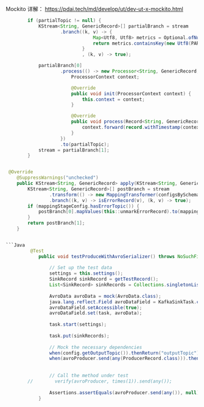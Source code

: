 Mockito 详解：
https://pdai.tech/md/develop/ut/dev-ut-x-mockito.html  

```Java
        if (partialTopic != null) {
            KStream<String, GenericRecord>[] partialBranch = stream
                    .branch((k, v) -> {
                                Map<Utf8, Utf8> metrics = Optional.ofNullable((Map) v.get(METRIC)).orElse(new HashMap<>());
                                return metrics.containsKey(new Utf8(PARTIAL));
                            }
                            , (k, v) -> true);

            partialBranch[0]
                    .process(() -> new Processor<String, GenericRecord, String, GenericRecord>() {
                        ProcessorContext context;

                        @Override
                        public void init(ProcessorContext context) {
                            this.context = context;
                        }

                        @Override
                        public void process(Record<String, GenericRecord> record) {
                            context.forward(record.withTimestamp(context.currentSystemTimeMs()));
                        }
                    })
                    .to(partialTopic);
            stream = partialBranch[1];
        }

```


```Java

 @Override
    @SuppressWarnings("unchecked")
    public KStream<String, GenericRecord> apply(KStream<String, GenericRecord> stream) {
        KStream<String, GenericRecord>[] postBranch = stream
                .transform(() -> new MappingTransformer(configsBySchemaName))
                .branch((k, v) -> isErrorRecord(v), (k, v) -> true);
        if (mappingStageConfig.hasErrorTopic()) {
            postBranch[0].mapValues(this::unmarkErrorRecord).to(mappingStageConfig.errorTopic);
        }
        return postBranch[1];
    }


```Java
         @Test
            public void testProduceWithAvroSerializer() throws NoSuchFieldException, IllegalAccessException {
        
                // Set up the test data
                settings = this.settings();
                SinkRecord sinkRecord = getTestRecord();
                List<SinkRecord> sinkRecords = Collections.singletonList(sinkRecord);
        
                AvroData avroData = mock(AvroData.class);
                java.lang.reflect.Field avroDataField = KafkaSinkTask.class.getDeclaredField("avroData");
                avroDataField.setAccessible(true);
                avroDataField.set(task, avroData);
        
                task.start(settings);
        
                task.put(sinkRecords);
        
                // Mock the necessary dependencies
                when(config.getOutputTopic()).thenReturn("outputTopic");
                when(avroProducer.send(any(ProducerRecord.class))).thenReturn("hello");
        
        
                // Call the method under test
        //        verify(avroProducer, times(1)).send(any());
        
                Assertions.assertEquals(avroProducer.send(any()), null);
            }

```
